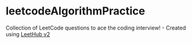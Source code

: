 # leetcodeAlgorithmPractice
Collection of LeetCode questions to ace the coding interview! - Created using [LeetHub v2](https://github.com/arunbhardwaj/LeetHub-2.0)
